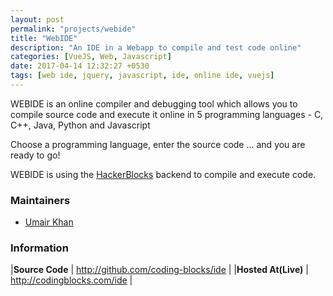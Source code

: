 ```yaml
---
layout: post
permalink: "projects/webide"
title: "WebIDE"
description: "An IDE in a Webapp to compile and test code online"
categories: [VueJS, Web, Javascript]
date: 2017-04-14 12:32:27 +0530
tags: [web ide, jquery, javascript, ide, online ide, vuejs]
---
```


WEBIDE is an online compiler and debugging tool which allows you to
compile source code and execute it online in 5 programming
languages - C, C++, Java, Python and Javascript

Choose a programming language, enter the source code ... and you are
ready to go!

WEBIDE is using the [HackerBlocks](http://hackerblocks.com) backend to
 compile and execute code.

### Maintainers

 - [Umair Khan](http://codingblocks.com/omerjerk)


### Information

|**Source Code** | <http://github.com/coding-blocks/ide> |
|**Hosted At(Live)** | <http://codingblocks.com/ide> |

